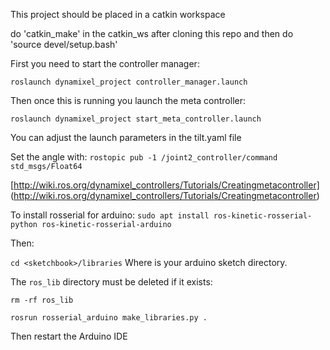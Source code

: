 This project should be placed in a catkin workspace

do 'catkin\_make' in the catkin_ws after cloning this repo
and then do 'source devel/setup.bash'

First you need to start the controller manager:

`roslaunch dynamixel_project controller_manager.launch`

Then once this is running you launch the meta controller:

`roslaunch dynamixel_project start_meta_controller.launch`

You can adjust the launch parameters in the tilt.yaml file


Set the angle with:
`rostopic pub -1 /joint2_controller/command std_msgs/Float64`

[http://wiki.ros.org/dynamixel_controllers/Tutorials/Creatingmetacontroller] (http://wiki.ros.org/dynamixel_controllers/Tutorials/Creatingmetacontroller)

To install rosserial for arduino:
`sudo apt install ros-kinetic-rosserial-python ros-kinetic-rosserial-arduino`

Then:

`cd <sketchbook>/libraries`
Where <sketchbook> is your arduino sketch directory. 

The `ros_lib` directory must be deleted if it exists:

`rm -rf ros_lib`

`rosrun rosserial_arduino make_libraries.py .`

Then restart the Arduino IDE